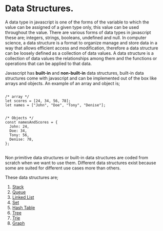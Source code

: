 # Data Structures.

A data type in javascript is one of the forms of the variable to which the value can be assigned of a given type only, this value can be used throughout the value. There are various forms of data types in javascript these are; integers, strings, booleans, undefined and null.
In computer science, a data structure is a format to organize manage and store data in a way that allows efficient access and modification, therefore a data structure can be loosely defined as a collection of data values. A data structure is a collection of data values the relationships among them and the functions or operations that can be applied to that data.

Javascript has **built-in** and **non-built-in** data structures, built-in data structures come with javascript and can be implemented out of the box like arrays and objects.
An example of an array and object is;

<pre>
<code>
/* array */
let scores = [24, 34, 56, 78];
let names = ["John", "Doe", "Tony", "Denise"];


/* Objects */
const namesAndScores = {
  John: 24,
  Doe: 34,
  Tony: 56,
  Denise: 78,
};
</code>
</pre>

Non primitive data structures or built-in data structures are coded from scratch when we want to use them. Different data structures exist because some are suited for different use cases more than others.

These data structures are;

<ol>

<li><a href="#">Stack</a></li>
<li><a href="#">Queue</a></li>
<li><a href="#">Linked List</a></li>
<li><a href="#">Set</a></li>
<li><a href="#">Hash Table</a></li>
<li><a href="#">Tree</a></li>
<li><a href="#">Trie</a></li>
<li><a href="#">Graph</a></li>

</ol>
